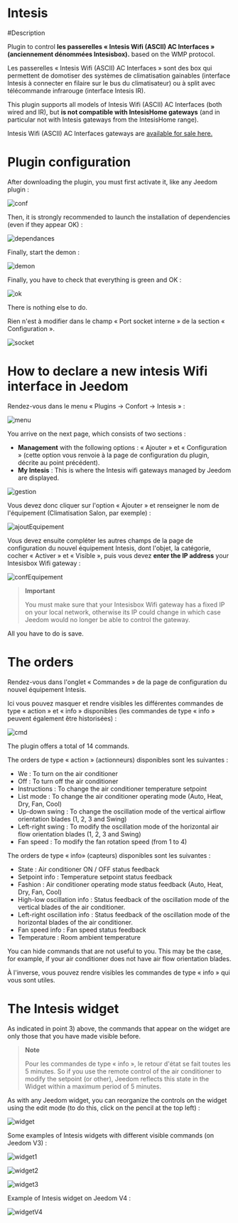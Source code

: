 # Intesis

#Description

Plugin to control **les passerelles « Intesis Wifi (ASCII) AC Interfaces » (anciennement dénommées Intesisbox).**  based on the WMP protocol.

Les passerelles « Intesis Wifi (ASCII) AC Interfaces » sont des box qui permettent de domotiser des systèmes de climatisation gainables (interface Intesis à connecter en filaire sur le bus du climatisateur) ou à split avec télécommande infrarouge (interface Intesis IR).

This plugin supports all models of Intesis Wifi (ASCII) AC Interfaces (both wired and IR), but **is not compatible with IntesisHome gateways** (and in particular not with Intesis gateways from the IntesisHome range).

Intesis Wifi (ASCII) AC Interfaces gateways are [available for sale here.](https://www.domadoo.fr/fr/323_intesis-unites-ac-domestiques-daikin-vers-une-interface-wi-fi-rac)

# Plugin configuration

After downloading the plugin, you must first activate it, like any Jeedom plugin :

![conf](../images/intesisConf.png)

Then, it is strongly recommended to launch the installation of dependencies (even if they appear OK) :

![dependances](../images/intesisDep.png)

Finally, start the demon :

![demon](../images/intesisDem.png)

Finally, you have to check that everything is green and OK :

![ok](../images/intesisOk.png)

There is nothing else to do.

Rien n'est à modifier dans le champ « Port socket interne » de la section « Configuration ».

![socket](../images/intesisSocket.png)

# How to declare a new intesis Wifi interface in Jeedom

Rendez-vous dans le menu « Plugins → Confort → Intesis » :

![menu](../images/intesisMenu.png)

You arrive on the next page, which consists of two sections :

- **Management** with the following options : « Ajouter » et « Configuration » (cette option vous renvoie à la page de configuration du plugin, décrite au point précédent).
- **My Intesis** : This is where the Intesis wifi gateways managed by Jeedom are displayed.

![gestion](../images/intesisGest.png)

Vous devez donc cliquer sur l'option « Ajouter » et renseigner le nom de l'équipement (Climatisation Salon, par exemple) :

![ajoutEquipement](../images/intesisAddeq.png)

Vous devez ensuite compléter les autres champs de la page de configuration du nouvel équipement Intesis, dont l'objet, la catégorie, cocher « Activer » et « Visible », puis vous devez **enter the IP address** your Intesisbox Wifi gateway :

![confEquipement](../images/intesisConfEq.png)

>**Important**
>
>You must make sure that your Intesisbox Wifi gateway has a fixed IP on your local network, otherwise its IP could change in which case Jeedom would no longer be able to control the gateway.

All you have to do is save.

# The orders

Rendez-vous dans l'onglet « Commandes » de la page de configuration du nouvel équipement Intesis.

Ici vous pouvez masquer et rendre visibles les différentes commandes de type « action » et « info » disponibles (les commandes de type « info » peuvent également être historisées) :

![cmd](../images/intesisCmd.png)

The plugin offers a total of 14 commands.

The orders de type « action » (actionneurs) disponibles sont les suivantes :

- We : To turn on the air conditioner
-	Off : To turn off the air conditioner
- Instructions : To change the air conditioner temperature setpoint
- List mode : To change the air conditioner operating mode (Auto, Heat, Dry, Fan, Cool)
- Up-down swing : To change the oscillation mode of the vertical airflow orientation blades (1, 2, 3 and Swing)
- Left-right swing : To modify the oscillation mode of the horizontal air flow orientation blades (1, 2, 3 and Swing)
- Fan speed : To modify the fan rotation speed (from 1 to 4)

The orders de type « info» (capteurs) disponibles sont les suivantes :

-	State : Air conditioner ON / OFF status feedback
-	Setpoint info : Temperature setpoint status feedback
-	Fashion : Air conditioner operating mode status feedback (Auto, Heat, Dry, Fan, Cool)
-	High-low oscillation info : Status feedback of the oscillation mode of the vertical blades of the air conditioner.
-	Left-right oscillation info : Status feedback of the oscillation mode of the horizontal blades of the air conditioner.
-	Fan speed info : Fan speed status feedback
-	Temperature : Room ambient temperature

You can hide commands that are not useful to you. This may be the case, for example, if your air conditioner does not have air flow orientation blades.

À l'inverse, vous pouvez rendre visibles les commandes de type « info » qui vous sont utiles.

# The Intesis widget

As indicated in point 3) above, the commands that appear on the widget are only those that you have made visible before.

>**Note**
>
>Pour les commandes de type « info », le retour d'état se fait toutes les 5 minutes. So if you use the remote control of the air conditioner to modify the setpoint (or other), Jeedom reflects this state in the Widget within a maximum period of 5 minutes.

As with any Jeedom widget, you can reorganize the controls on the widget using the edit mode (to do this, click on the pencil at the top left) :

![widget](../images/intesisWidget.png)

Some examples of Intesis widgets with different visible commands (on Jeedom V3) :

![widget1](../images/intesisWidget1.png)

![widget2](../images/intesisWidget2.png)

![widget3](../images/intesisWidget3.png)

Example of Intesis widget on Jeedom V4 :

![widgetV4](../images/intesisWidgetV4.png)
